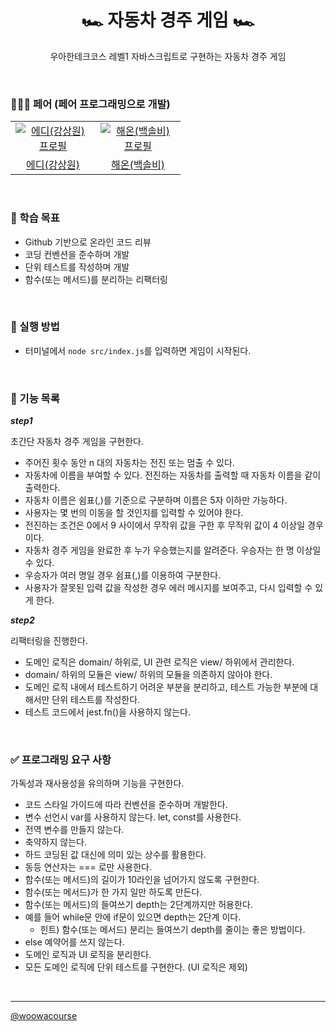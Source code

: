 <h1 align="middle">🏎️ 자동차 경주 게임 🏎️</h1>
<p align="middle">우아한테크코스 레벨1 자바스크립트로 구현하는 자동차 경주 게임</p>

<br>

### 🧑‍🤝‍🧑 페어 (페어 프로그래밍으로 개발)

<table>
  <tr>
    <td align="center" width="120px">
      <a href="https://github.com/ksone02" target="_blank">
        <img src="https://avatars.githubusercontent.com/u/72087183?v=4" alt="에디(강상원) 프로필" />
      </a>
    </td>
    <td align="center" width="120px">
      <a href="https://github.com/hae-on" target="_blank">
        <img src="https://avatars.githubusercontent.com/u/80464961?v=4" alt="해온(백솔비) 프로필" />
      </a>
    </td>
  </tr>
  <tr>
    <td align="center">
      <a href="https://github.com/feb-dain" target="_blank">
        에디(강상원)
      </a>
    </td>
    <td align="center">
      <a href="https://github.com/hae-on" target="_blank">
        해온(백솔비) 
      </a>
    </td>
  </tr>
</table>

<br>

### 📍 학습 목표

- Github 기반으로 온라인 코드 리뷰
- 코딩 컨벤션을 준수하며 개발
- 단위 테스트를 작성하며 개발
- 함수(또는 메서드)를 분리하는 리팩터링

<br>

### 📝 실행 방법

- 터미널에서 `node src/index.js`를 입력하면 게임이 시작된다.

<br>

### 🎯 기능 목록

**_step1_**

초간단 자동차 경주 게임을 구현한다.

- 주어진 횟수 동안 n 대의 자동차는 전진 또는 멈출 수 있다.
- 자동차에 이름을 부여할 수 있다. 전진하는 자동차를 출력할 때 자동차 이름을 같이 출력한다.
- 자동차 이름은 쉼표(,)를 기준으로 구분하며 이름은 5자 이하만 가능하다.
- 사용자는 몇 번의 이동을 할 것인지를 입력할 수 있어야 한다.
- 전진하는 조건은 0에서 9 사이에서 무작위 값을 구한 후 무작위 값이 4 이상일 경우이다.
- 자동차 경주 게임을 완료한 후 누가 우승했는지를 알려준다. 우승자는 한 명 이상일 수 있다.
- 우승자가 여러 명일 경우 쉼표(,)를 이용하여 구분한다.
- 사용자가 잘못된 입력 값을 작성한 경우 에러 메시지를 보여주고, 다시 입력할 수 있게 한다.

**_step2_**

리팩터링을 진행한다.

- 도메인 로직은 domain/ 하위로, UI 관련 로직은 view/ 하위에서 관리한다.
- domain/ 하위의 모듈은 view/ 하위의 모듈을 의존하지 않아야 한다.
- 도메인 로직 내에서 테스트하기 어려운 부분을 분리하고, 테스트 가능한 부분에 대해서만 단위 테스트를 작성한다.
- 테스트 코드에서 jest.fn()을 사용하지 않는다.

<br>

### ✅ 프로그래밍 요구 사항

가독성과 재사용성을 유의하며 기능을 구현한다.

- 코드 스타일 가이드에 따라 컨벤션을 준수하며 개발한다.
- 변수 선언시 var를 사용하지 않는다. let, const를 사용한다.
- 전역 변수를 만들지 않는다.
- 축약하지 않는다.
- 하드 코딩된 값 대신에 의미 있는 상수를 활용한다.
- 동등 연산자는 === 로만 사용한다.
- 함수(또는 메서드)의 길이가 10라인을 넘어가지 않도록 구현한다.
- 함수(또는 메서드)가 한 가지 일만 하도록 만든다.
- 함수(또는 메서드)의 들여쓰기 depth는 2단계까지만 허용한다.
- 예를 들어 while문 안에 if문이 있으면 depth는 2단계 이다.
  - 힌트) 함수(또는 메서드) 분리는 들여쓰기 depth를 줄이는 좋은 방법이다.
- else 예약어를 쓰지 않는다.
- 도메인 로직과 UI 로직을 분리한다.
- 모든 도메인 로직에 단위 테스트를 구현한다. (UI 로직은 제외)

<br>

---

<a href="https://github.com/woowacourse">@woowacourse</a>
